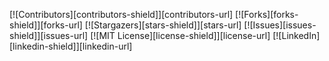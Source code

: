 [![Contributors][contributors-shield]][contributors-url]
[![Forks][forks-shield]][forks-url]
[![Stargazers][stars-shield]][stars-url]
[![Issues][issues-shield]][issues-url]
[![MIT License][license-shield]][license-url]
[![LinkedIn][linkedin-shield]][linkedin-url]


<!---
DSC-UVPCE/DSC-UVPCE is a ✨ special ✨ repository because its `README.md` (this file) appears on your GitHub profile.
You can click the Preview link to take a look at your changes.
--->
